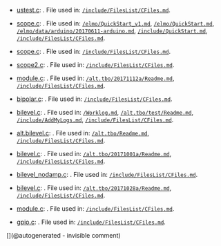 * [ustest.c](/elmo/data/ustest.c): . File used in: [`/include/FilesList/CFiles.md`](/include/FilesList/CFiles.md).

* [scope.c](/elmo/data/scope.c): . File used in: [`/elmo/QuickStart_v1.md`](/elmo/QuickStart_v1.md), [`/elmo/QuickStart.md`](/elmo/QuickStart.md), [`/elmo/data/arduino/20170611-arduino.md`](/elmo/data/arduino/20170611-arduino.md), [`/include/QuickStart.md`](/include/QuickStart.md), [`/include/FilesList/CFiles.md`](/include/FilesList/CFiles.md).

* [scope.c](/elmo/data/arduiprobe/scope.c): . File used in: [`/include/FilesList/CFiles.md`](/include/FilesList/CFiles.md).

* [scope2.c](/elmo/data/arduiprobe/scope2.c): . File used in: [`/include/FilesList/CFiles.md`](/include/FilesList/CFiles.md).

* [module.c](/alt.tbo/20171112a/module.c): . File used in: [`/alt.tbo/20171112a/Readme.md`](/alt.tbo/20171112a/Readme.md), [`/include/FilesList/CFiles.md`](/include/FilesList/CFiles.md).

* [bipolar.c](/alt.tbo/test/bipolar.c): . File used in: [`/include/FilesList/CFiles.md`](/include/FilesList/CFiles.md).

* [bilevel.c](/alt.tbo/test/bilevel.c): . File used in: [`/Worklog.md`](/Worklog.md), [`/alt.tbo/test/Readme.md`](/alt.tbo/test/Readme.md), [`/include/AddMyLogs.md`](/include/AddMyLogs.md), [`/include/FilesList/CFiles.md`](/include/FilesList/CFiles.md).

* [alt.bilevel.c](/alt.tbo/test/alt.bilevel.c): . File used in: [`/alt.tbo/Readme.md`](/alt.tbo/Readme.md), [`/include/FilesList/CFiles.md`](/include/FilesList/CFiles.md).

* [bilevel.c](/alt.tbo/20171001a/bilevel.c): . File used in: [`/alt.tbo/20171001a/Readme.md`](/alt.tbo/20171001a/Readme.md), [`/include/FilesList/CFiles.md`](/include/FilesList/CFiles.md).

* [bilevel_nodamp.c](/alt.tbo/20171028a/bilevel_nodamp.c): . File used in: [`/include/FilesList/CFiles.md`](/include/FilesList/CFiles.md).

* [bilevel.c](/alt.tbo/20171028a/bilevel.c): . File used in: [`/alt.tbo/20171028a/Readme.md`](/alt.tbo/20171028a/Readme.md), [`/include/FilesList/CFiles.md`](/include/FilesList/CFiles.md).

* [module.c](/alt.tbo/20171111a/module.c): . File used in: [`/include/FilesList/CFiles.md`](/include/FilesList/CFiles.md).

* [gpio.c](/goblin/pi0/gpio.c): . File used in: [`/include/FilesList/CFiles.md`](/include/FilesList/CFiles.md).



[](@autogenerated - invisible comment)